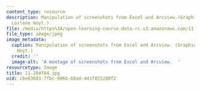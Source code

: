 ```yaml
---
content_type: resource
description: Manipulation of screenshots from Excel and Arcview.(Graphic by Prof.
  Lorlene Hoyt.)
file: /media/https%3A/open-learning-course-data-rc.s3.amazonaws.com/11-204-planning-communications-and-digital-media-fall-2004/c6e636037fbc006b60ad441f855288f2_11-204f04.jpg
file_type: image/jpeg
image_metadata:
  caption: Manipulation of screenshots from Excel and Arcview. (Graphic by Prof. Lorlene
    Hoyt.)
  credit: ''
  image-alt: 'A montage of screenshots from Excel and Arcview.  '
resourcetype: Image
title: 11-204f04.jpg
uid: c6e63603-7fbc-006b-60ad-441f855288f2
---
```

